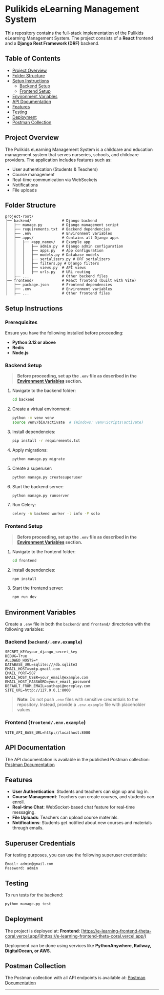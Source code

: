 # Pulikids eLearning Management System

This repository contains the full-stack implementation of the Pulikids eLearning Management System. The project consists of a **React** frontend and a **Django Rest Framework (DRF)** backend.

## Table of Contents
- [Project Overview](#project-overview)
- [Folder Structure](#folder-structure)
- [Setup Instructions](#setup-instructions)
  - [Backend Setup](#backend-setup)
  - [Frontend Setup](#frontend-setup)
- [Environment Variables](#environment-variables)
- [API Documentation](#api-documentation)
- [Features](#features)
- [Testing](#testing)
- [Deployment](#deployment)
- [Postman Collection](#postman-collection)

## Project Overview
The Pulikids eLearning Management System is a childcare and education management system that serves nurseries, schools, and childcare providers. The application includes features such as:
- User authentication (Students & Teachers)
- Course management
- Real-time communication via WebSockets
- Notifications
- File uploads

## Folder Structure
```
project-root/
│── backend/              # Django backend
│   ├── manage.py         # Django management script
│   ├── requirements.txt  # Backend dependencies
│   ├── .env              # Environment variables
│   ├── apps/             # Contains all Django apps
│   │   ├── <app_name>/   # Example app
│   │   │   ├── admin.py  # Django admin configuration
│   │   │   ├── apps.py   # App configuration
│   │   │   ├── models.py # Database models
│   │   │   ├── serializers.py # DRF serializers
│   │   │   ├── filters.py # Django filters
│   │   │   ├── views.py  # API views
│   │   │   ├── urls.py   # URL routing
│   ├── ...               # Other backend files
│── frontend/             # React frontend (built with Vite)
│   ├── package.json      # Frontend dependencies
│   ├── .env              # Environment variables
│   ├── ...               # Other frontend files
```

## Setup Instructions

### Prerequisites
Ensure you have the following installed before proceeding:
- **Python 3.12 or above**
- **Redis**
- **Node.js**

### Backend Setup
> **Before proceeding, set up the `.env` file as described in the [Environment Variables](#environment-variables) section.**
1. Navigate to the backend folder:
   ```sh
   cd backend
   ```
2. Create a virtual environment:
   ```sh
   python -m venv venv
   source venv/bin/activate  # (Windows: venv\Scripts\activate)
   ```
3. Install dependencies:
   ```sh
   pip install -r requirements.txt
   ```
4. Apply migrations:
   ```sh
   python manage.py migrate
   ```
5. Create a superuser:
   ```sh
   python manage.py createsuperuser
   ```
6. Start the backend server:
   ```sh
   python manage.py runserver
   ```
7. Run Celery:
   ```sh
   celery -A backend worker -l info -P solo
   ```

### Frontend Setup
> **Before proceeding, set up the `.env` file as described in the [Environment Variables](#environment-variables) section.**
1. Navigate to the frontend folder:
   ```sh
   cd frontend
   ```
2. Install dependencies:
   ```sh
   npm install
   ```
3. Start the frontend server:
   ```sh
   npm run dev
   ```

## Environment Variables
Create a `.env` file in both the `backend/` and `frontend/` directories with the following variables:

### Backend (`backend/.env.example`)
```
SECRET_KEY=your_django_secret_key
DEBUG=True
ALLOWED_HOSTS=*
DATABASE_URL=sqlite:///db.sqlite3
EMAIL_HOST=smtp.gmail.com
EMAIL_PORT=587
EMAIL_HOST_USER=your_email@example.com
EMAIL_HOST_PASSWORD=your_email_password
DEFAULT_FROM_EMAIL=authapi@noreplay.com
SITE_URL=http://127.0.0.1:8000
```
> **Note**: Do not push `.env` files with sensitive credentials to the repository. Instead, provide a `.env.example` file with placeholder values.

### Frontend (`frontend/.env.example`)
```
VITE_API_BASE_URL=http://localhost:8000
```

## API Documentation
The API documentation is available in the published Postman collection:
[Postman Documentation](https://documenter.getpostman.com/view/34977433/2sAYXBHLLU)

## Features
- **User Authentication**: Students and teachers can sign up and log in.
- **Course Management**: Teachers can create courses, and students can enroll.
- **Real-time Chat**: WebSocket-based chat feature for real-time messaging.
- **File Uploads**: Teachers can upload course materials.
- **Notifications**: Students get notified about new courses and materials through emails.

## Superuser Credentials
For testing purposes, you can use the following superuser credentials:
```
Email: admin@gmail.com
Password: admin
```

## Testing
To run tests for the backend:
```sh
python manage.py test
```

## Deployment
The project is deployed at:
**Frontend**: [https://e-learning-frontend-theta-coral.vercel.app/](https://e-learning-frontend-theta-coral.vercel.app/)

Deployment can be done using services like **PythonAnywhere, Railway, DigitalOcean, or AWS**.

## Postman Collection
The Postman collection with all API endpoints is available at:
[Postman Documentation](https://documenter.getpostman.com/view/34977433/2sAYXBHLLU)

---

